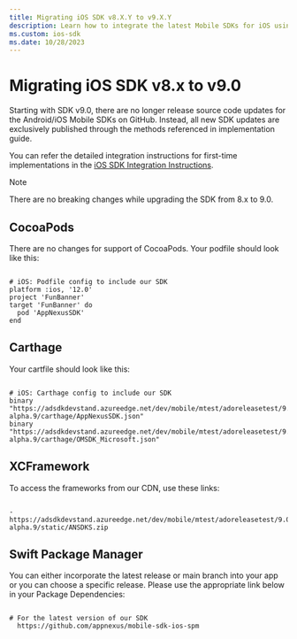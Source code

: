 ```yaml
---
title: Migrating iOS SDK v8.X.Y to v9.X.Y
description: Learn how to integrate the latest Mobile SDKs for iOS using CocoaPods, Carthage, XCFramework, and Swift Package Manager.
ms.custom: ios-sdk
ms.date: 10/28/2023
---
```


# Migrating iOS SDK v8.x to v9.0

Starting with SDK v9.0, there are no longer release source code updates for the Android/iOS Mobile SDKs on GitHub. Instead, all new SDK updates are exclusively published through the methods referenced in implementation guide.

You can refer the detailed integration instructions for first-time implementations in the [iOS SDK Integration Instructions](ios-sdk-integration-instructions.md).

> [!NOTE]
> There are no breaking changes while upgrading the SDK from 8.x to 9.0.

## CocoaPods

There are no changes for support of CocoaPods. Your podfile should look like this:

```

# iOS: Podfile config to include our SDK
platform :ios, '12.0'
project 'FunBanner'
target 'FunBanner' do
  pod 'AppNexusSDK'
end
```

## Carthage

Your cartfile should look like this:

```

# iOS: Carthage config to include our SDK
binary "https://adsdkdevstand.azureedge.net/dev/mobile/mtest/adoreleasetest/9.0.0-alpha.9/carthage/AppNexusSDK.json"
binary "https://adsdkdevstand.azureedge.net/dev/mobile/mtest/adoreleasetest/9.0.0-alpha.9/carthage/OMSDK_Microsoft.json"
```

## XCFramework

To access the frameworks from our CDN, use these links:

```

- https://adsdkdevstand.azureedge.net/dev/mobile/mtest/adoreleasetest/9.0.0-alpha.9/static/ANSDKS.zip
```

## Swift Package Manager

You can either incorporate the latest release or main branch into your app or you can choose a specific release. Please use the appropriate link below in your Package Dependencies:

```

# For the latest version of our SDK
  https://github.com/appnexus/mobile-sdk-ios-spm

```
